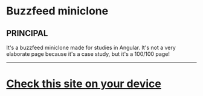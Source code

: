 # Buzzfeed miniclone

## PRINCIPAL

It's a buzzfeed miniclone made for studies in Angular.
It's not a very elaborate page because it's a case study, but it's a 100/100 page!

---

<h1><a href="">Check this site on your device</h1>
